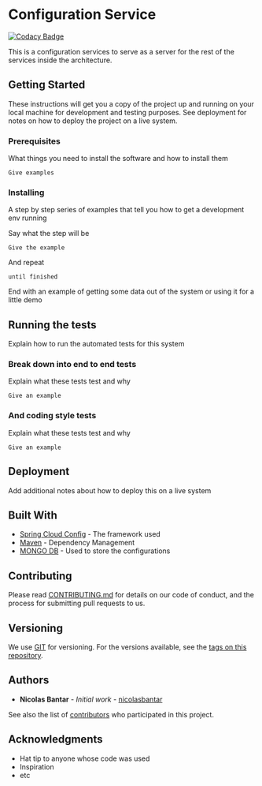 # Configuration Service
[![Codacy Badge](https://api.codacy.com/project/badge/Grade/aeb5659b2e2448d887489a2c113b13f2)](https://www.codacy.com/app/Microservices/config?utm_source=github.com&amp;utm_medium=referral&amp;utm_content=endava-pad-backend-microservices/config&amp;utm_campaign=Badge_Grade)

This is a configuration services to serve as a server for the rest of the services inside
the architecture.

## Getting Started

These instructions will get you a copy of the project up and running on your local machine for development and testing purposes. See deployment for notes on how to deploy the project on a live system.

### Prerequisites

What things you need to install the software and how to install them

```
Give examples
```

### Installing

A step by step series of examples that tell you how to get a development env running

Say what the step will be

```
Give the example
```

And repeat

```
until finished
```

End with an example of getting some data out of the system or using it for a little demo

## Running the tests

Explain how to run the automated tests for this system

### Break down into end to end tests

Explain what these tests test and why

```
Give an example
```

### And coding style tests

Explain what these tests test and why

```
Give an example
```

## Deployment

Add additional notes about how to deploy this on a live system

## Built With

* [Spring Cloud Config](https://spring.io/projects/spring-cloud-config) - The framework used
* [Maven](https://maven.apache.org/) - Dependency Management
* [MONGO DB](https://www.mongodb.com/) - Used to store the configurations

## Contributing

Please read [CONTRIBUTING.md](https://gist.github.com/PurpleBooth/b24679402957c63ec426) for details on our code of conduct, and the process for submitting pull requests to us.

## Versioning

We use [GIT](https://git-scm.com/) for versioning. For the versions available, see the [tags on this repository](https://github.com/endava-pad-backend-microservices/config/tags). 

## Authors

* **Nicolas Bantar** - *Initial work* - [nicolasbantar](https://github.com/nicolasbantar)

See also the list of [contributors](https://github.com/endava-pad-backend-microservices/config/contributors) who participated in this project.

## Acknowledgments

* Hat tip to anyone whose code was used
* Inspiration
* etc

